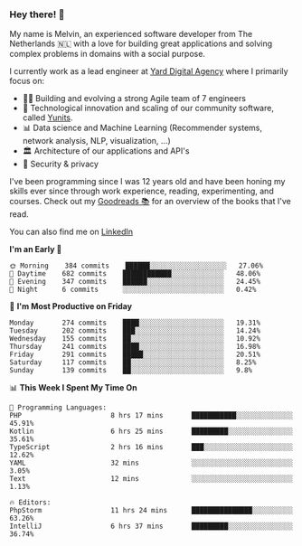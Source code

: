 ### Hey there! 👋

My name is Melvin, an experienced software developer from The Netherlands 🇳🇱 with a love for building great applications and solving complex problems in domains with a social purpose. 

I currently work as a lead engineer at [Yard Digital Agency](https://github.com/yardinternet) where I primarily focus on:

* 👏🏼 Building and evolving a strong Agile team of 7 engineers
* 🚀 Technological innovation and scaling of our community software, called [Yunits](https://www.yunits.com/).
* 📊 Data science and Machine Learning (Recommender systems, network analysis, NLP, visualization, ...)
* 🏛 Architecture of our applications and API's
* 🔐 Security & privacy

I've been programming since I was 12 years old and have been honing my skills ever since through work experience, reading, experimenting, and courses.
Check out my [Goodreads 📚](https://goodreads.com/melvinkoopmans) for an overview of the books that I've read. 

You can also find me on [LinkedIn](https://www.linkedin.com/in/melvinkoopmans)

<!--START_SECTION:waka-->
**I'm an Early 🐤** 

```text
🌞 Morning    384 commits    ██████░░░░░░░░░░░░░░░░░░░   27.06% 
🌆 Daytime    682 commits    ████████████░░░░░░░░░░░░░   48.06% 
🌃 Evening    347 commits    ██████░░░░░░░░░░░░░░░░░░░   24.45% 
🌙 Night      6 commits      ░░░░░░░░░░░░░░░░░░░░░░░░░   0.42%

```
📅 **I'm Most Productive on Friday** 

```text
Monday       274 commits    ████░░░░░░░░░░░░░░░░░░░░░   19.31% 
Tuesday      202 commits    ███░░░░░░░░░░░░░░░░░░░░░░   14.24% 
Wednesday    155 commits    ██░░░░░░░░░░░░░░░░░░░░░░░   10.92% 
Thursday     241 commits    ████░░░░░░░░░░░░░░░░░░░░░   16.98% 
Friday       291 commits    █████░░░░░░░░░░░░░░░░░░░░   20.51% 
Saturday     117 commits    ██░░░░░░░░░░░░░░░░░░░░░░░   8.25% 
Sunday       139 commits    ██░░░░░░░░░░░░░░░░░░░░░░░   9.8%

```


📊 **This Week I Spent My Time On** 

```text
💬 Programming Languages: 
PHP                      8 hrs 17 mins       ███████████░░░░░░░░░░░░░░   45.91% 
Kotlin                   6 hrs 25 mins       █████████░░░░░░░░░░░░░░░░   35.61% 
TypeScript               2 hrs 16 mins       ███░░░░░░░░░░░░░░░░░░░░░░   12.62% 
YAML                     32 mins             ░░░░░░░░░░░░░░░░░░░░░░░░░   3.05% 
Text                     12 mins             ░░░░░░░░░░░░░░░░░░░░░░░░░   1.13%

🔥 Editors: 
PhpStorm                 11 hrs 24 mins      ███████████████░░░░░░░░░░   63.26% 
IntelliJ                 6 hrs 37 mins       █████████░░░░░░░░░░░░░░░░   36.74%

```


<!--END_SECTION:waka-->
